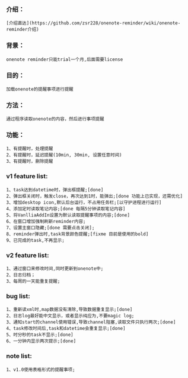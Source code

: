 ### 介绍：
    [介绍直达](https://github.com/zsr228/onenote-reminder/wiki/onenote-reminder介绍)
### 背景：   
	onenote reminder只能trial一个月,后面需要license
### 目的：
	加载onenote的提醒事项进行提醒
### 方法：
	通过程序读取onenote的内容，然后进行事项提醒
### 功能：
	1、有提醒时，处理提醒
	2、有提醒时，延迟提醒(10min, 30min, 设置任意时间)
	3、有提醒时，删除提醒
	
	
### v1 feature list:   
    1、task达到datetime时，弹出框提醒;[done]   
    2、弹出框关闭时，触发close，再次达到1时，能弹出;[done 功能上已实现，还需优化]   
    3、增加desktop icon,默认后台运行，不占用任务栏;[以守护进程进行运行]
    4、添加定时读取笔记内容;[done 每隔5分钟读取笔记内容]
    5、将VanlliaAddIn设置为默认读取提醒事项的内容;[done]   
    6、在窗口增加强制刷新reminder内容;   
    7、设置主窗口隐藏;[done 需要点击关闭];   
    8、reminder弹出时,task背景颜色提醒;[fixme 目前是使用的bold]   
    9、已完成的task,不再显示;   


### v2 feature list:
    1、通过窗口来修改时间,同时更新到onenote中;   
    2、日志归档；   
    3、每周的一天能重复提醒;   

### bug list:
    1、重新读xml时,map数据没有清除,导致数据重复显示;[done]   
    2、日志log最好能中文显示，或者显示纯应为,不要magic log;   
    3、通知start的channel使用错误,导致channel阻塞,读取文件只执行两次;[done]   
    4、task修改时间后,task和datetime会重复显示;[done]   
    5、时分秒的task不显示;[done]   
    6、一分钟内显示两次提示;[done]   

### note list:
    1、v1.0使用表格形式的提醒事项;
